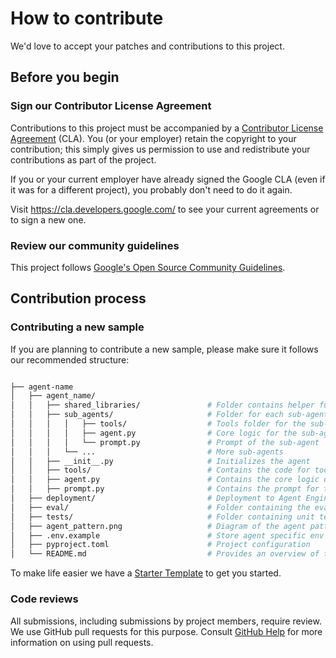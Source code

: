 # How to contribute

We'd love to accept your patches and contributions to this project.

## Before you begin

### Sign our Contributor License Agreement

Contributions to this project must be accompanied by a
[Contributor License Agreement](https://cla.developers.google.com/about) (CLA).
You (or your employer) retain the copyright to your contribution; this simply
gives us permission to use and redistribute your contributions as part of the
project.

If you or your current employer have already signed the Google CLA (even if it
was for a different project), you probably don't need to do it again.

Visit <https://cla.developers.google.com/> to see your current agreements or to
sign a new one.

### Review our community guidelines

This project follows
[Google's Open Source Community Guidelines](https://opensource.google/conduct/).

## Contribution process

### Contributing a new sample

If you are planning to contribute a new sample, please make sure it follows our
recommended structure:

```bash

├── agent-name
│   ├── agent_name/
│   │   ├── shared_libraries/               # Folder contains helper functions for tools
│   │   ├── sub_agents/                     # Folder for each sub-agent
│   │   │   │   ├── tools/                  # Tools folder for the sub-agent
│   │   │   │   ├── agent.py                # Core logic for the sub-agent
│   │   │   │   └── prompt.py               # Prompt of the sub-agent
│   │   │   └── ...                         # More sub-agents    
│   │   ├── __init__.py                     # Initializes the agent
│   │   ├── tools/                          # Contains the code for tools used by the router (root) agent
│   │   ├── agent.py                        # Contains the core logic of the agent
│   │   ├── prompt.py                       # Contains the prompt for the agent
│   ├── deployment/                         # Deployment to Agent Engine
│   ├── eval/                               # Folder containing the evaluation method
│   ├── tests/                              # Folder containing unit tests for tools
│   ├── agent_pattern.png                   # Diagram of the agent pattern
│   ├── .env.example                        # Store agent specific env variables
│   ├── pyproject.toml                      # Project configuration
│   └── README.md                           # Provides an overview of the agent
```

To make life easier we have a [Starter Template](starter-template/README.md) to
get you started.

### Code reviews

All submissions, including submissions by project members, require review. We
use GitHub pull requests for this purpose. Consult
[GitHub Help](https://help.github.com/articles/about-pull-requests/) for more
information on using pull requests.
